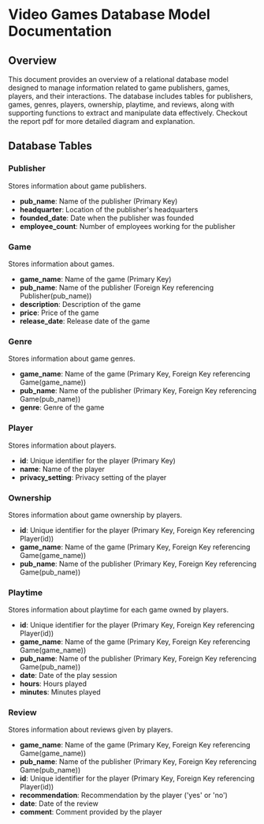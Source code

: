 # Video Games Database Model Documentation

## Overview
This document provides an overview of a relational database model designed to manage information related to game publishers, games, players, and their interactions. The database includes tables for publishers, games, genres, players, ownership, playtime, and reviews, along with supporting functions to extract and manipulate data effectively. Checkout the report pdf for more detailed diagram and explanation.

## Database Tables

### Publisher
Stores information about game publishers.
- **pub_name**: Name of the publisher (Primary Key)
- **headquarter**: Location of the publisher's headquarters
- **founded_date**: Date when the publisher was founded
- **employee_count**: Number of employees working for the publisher

### Game
Stores information about games.
- **game_name**: Name of the game (Primary Key)
- **pub_name**: Name of the publisher (Foreign Key referencing Publisher(pub_name))
- **description**: Description of the game
- **price**: Price of the game
- **release_date**: Release date of the game

### Genre
Stores information about game genres.
- **game_name**: Name of the game (Primary Key, Foreign Key referencing Game(game_name))
- **pub_name**: Name of the publisher (Primary Key, Foreign Key referencing Game(pub_name))
- **genre**: Genre of the game

### Player
Stores information about players.
- **id**: Unique identifier for the player (Primary Key)
- **name**: Name of the player
- **privacy_setting**: Privacy setting of the player

### Ownership
Stores information about game ownership by players.
- **id**: Unique identifier for the player (Primary Key, Foreign Key referencing Player(id))
- **game_name**: Name of the game (Primary Key, Foreign Key referencing Game(game_name))
- **pub_name**: Name of the publisher (Primary Key, Foreign Key referencing Game(pub_name))

### Playtime
Stores information about playtime for each game owned by players.
- **id**: Unique identifier for the player (Primary Key, Foreign Key referencing Player(id))
- **game_name**: Name of the game (Primary Key, Foreign Key referencing Game(game_name))
- **pub_name**: Name of the publisher (Primary Key, Foreign Key referencing Game(pub_name))
- **date**: Date of the play session
- **hours**: Hours played
- **minutes**: Minutes played

### Review
Stores information about reviews given by players.
- **game_name**: Name of the game (Primary Key, Foreign Key referencing Game(game_name))
- **pub_name**: Name of the publisher (Primary Key, Foreign Key referencing Game(pub_name))
- **id**: Unique identifier for the player (Primary Key, Foreign Key referencing Player(id))
- **recommendation**: Recommendation by the player ('yes' or 'no')
- **date**: Date of the review
- **comment**: Comment provided by the player
